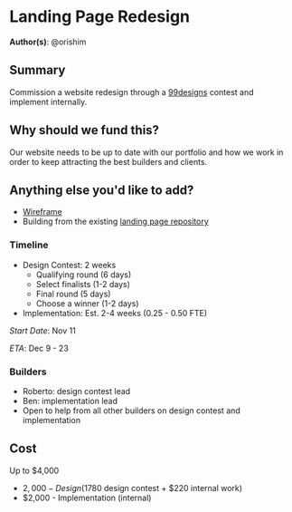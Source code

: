 # Landing Page Redesign

**Author(s)**: @orishim

## Summary

Commission a website redesign through a [99designs](https://99designs.com) contest and implement internally.

## Why should we fund this?

Our website needs to be up to date with our portfolio and how we work in order to keep attracting the best builders and clients.

## Anything else you'd like to add?

- [Wireframe](https://docs.google.com/presentation/d/1P7jeGETFRJBKlyXUjk9j9-QUUa8BctjFVSwMaIyev6M)
- Building from the existing [landing page repository](https://github.com/dOrgTech/landing-page)

### Timeline

- Design Contest: 2 weeks
  - Qualifying round (6 days)
  - Select finalists (1-2 days)
  - Final round (5 days)
  - Choose a winner (1-2 days)
- Implementation: Est. 2-4 weeks (0.25 - 0.50 FTE)

*Start Date*: Nov 11

*ETA*: Dec 9 - 23

### Builders
- Roberto: design contest lead
- Ben: implementation lead
- Open to help from all other builders on design contest and implementation

## Cost

Up to $4,000
- $2,000 - Design ($1780 design contest + $220 internal work)
- $2,000 - Implementation (internal)
